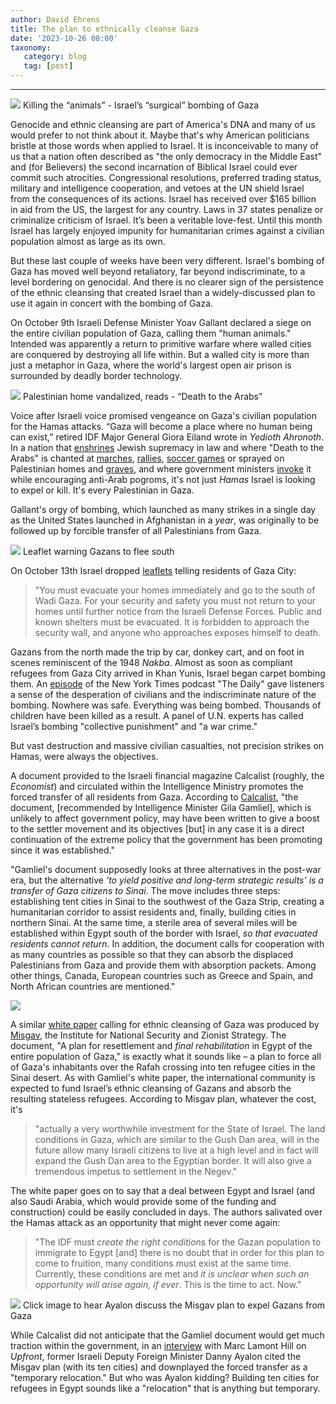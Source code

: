 ```yaml
---
author: David Ehrens
title: The plan to ethnically cleanse Gaza
date: '2023-10-26 08:00'
taxonomy:
   category: blog
   tag: [post]
---
```

---
 
![](destruction.png)
Killing the “animals” - Israel’s “surgical” bombing of Gaza

Genocide and ethnic cleansing are part of America's DNA and many of us would prefer to not think about it. Maybe that's why American politicians bristle at those words when applied to Israel. It is inconceivable to many of us that a nation often described as "the only democracy in the Middle East" and (for Believers) the second incarnation of Biblical Israel could ever commit such atrocities. Congressional resolutions, preferred trading status, military and intelligence cooperation, and vetoes at the UN shield Israel from the consequences of its actions. Israel has received over $165 billion in aid from the US, the largest for any country. Laws in 37 states penalize or criminalize criticism of Israel. It’s been a veritable love-fest. Until this month Israel has largely enjoyed impunity for humanitarian crimes against a civilian population almost as large as its own.

But these last couple of weeks have been very different. Israel's bombing of Gaza has moved well beyond retaliatory, far beyond indiscriminate, to a level bordering on genocidal. And there is no clearer sign of the persistence of the ethnic cleansing that created Israel than a widely-discussed plan to use it again in concert with the bombing of Gaza.

On October 9th Israeli Defense Minister Yoav Gallant declared a siege on the entire civilian population of Gaza, calling them "human animals." Intended was apparently a return to primitive warfare where walled cities are conquered by destroying all life within. But a walled city is more than just a metaphor in Gaza, where the world's largest open air prison is surrounded by deadly border technology.

![](death-english.jpg)
Palestinian home vandalized, reads - “Death to the Arabs”

Voice after Israeli voice promised vengeance on Gaza's civilian population for the Hamas attacks. “Gaza will become a place where no human being can exist,” retired IDF Major General Giora Eiland wrote in *Yedioth Ahronoth*. In a nation that [enshrines](https://english.alarabiya.net/perspective/analysis/2014/11/24/What-s-the-future-for-non-Jews-in-the-Jewish-state-) Jewish supremacy in law and where "Death to the Arabs" is chanted at [marches](https://www.politico.com/news/2022/05/29/israel-jerusalem-march-death-arabs-00035862), [rallies](https://www.insider.com/jewish-supremacists-chant-death-to-arabs-amid-clashes-in-jerusalem-2021-4), [soccer games](https://www.timesofisrael.com/liveblog_entry/beitar-jerusalem-fans-sing-death-to-arabs-on-train-en-route-to-soccer-game/) or sprayed on Palestinian homes and [graves](https://www.wikiwand.com/en/Death_to_Arabs), and where government ministers [invoke](https://www.haaretz.com/israel-news/2023-03-01/ty-article-opinion/.premium/death-to-the-arabs-backers-of-settler-violence-now-sit-in-heart-of-israels-government/00000186-9820-d172-a587-9d78def00000) it while encouraging anti-Arab pogroms, it's not just *Hamas* Israel is looking to expel or kill. It's every Palestinian in Gaza.

Gallant's orgy of bombing, which launched as many strikes in a single day as the United States launched in Afghanistan in a *year*, was originally to be followed up by forcible transfer of all Palestinians from Gaza.

![](arabic.jpg)
Leaflet warning Gazans to flee south

On October 13th Israel dropped [leaflets](https://www.calcalist.co.il/local_news/article/psmis6sds) telling residents of Gaza City:

> "You must evacuate your homes immediately and go to the south of Wadi Gaza. For your security and safety you must not return to your homes until further notice from the Israeli Defense Forces. Public and known shelters must be evacuated. It is forbidden to approach the security wall, and anyone who approaches exposes himself to death.

Gazans from the north made the trip by car, donkey cart, and on foot in scenes reminiscent of the 1948 *Nakba*. Almost as soon as compliant refugees from Gaza City arrived in Khan Yunis, Israel began carpet bombing them. An [episode](https://www.nytimes.com/2023/10/16/podcasts/the-daily/gaza-israel.html) of the New York Times podcast "The Daily" gave listeners a sense of the desperation of civilians and the indiscriminate nature of the bombing. Nowhere was safe. Everything was being bombed. Thousands of children have been killed as a result. A panel of U.N. experts has called Israel’s bombing "collective punishment" and "a war crime."

But vast destruction and massive civilian casualties, not precision strikes on Hamas, were always the objectives.

A document provided to the Israeli financial magazine Calcalist (roughly, the *Economist*) and circulated within the Intelligence Ministry promotes the forced transfer of all residents from Gaza. According to [Calcalist](https://www.calcalist.co.il/local_news/article/rj2mplngp), "the document, [recommended by Intelligence Minister Gila Gamliel], which is unlikely to affect government policy, may have been written to give a boost to the settler movement and its objectives [but] in any case it is a direct continuation of the extreme policy that the government has been promoting since it was established."

"Gamliel's document supposedly looks at three alternatives in the post-war era, but the alternative *'to yield positive and long-term strategic results' is a transfer of Gaza citizens to Sinai*. The move includes three steps: establishing tent cities in Sinai to the southwest of the Gaza Strip, creating a humanitarian corridor to assist residents and, finally, building cities in northern Sinai. At the same time, a sterile area of several miles will be established within Egypt south of the border with Israel, *so that evacuated residents cannot return*. In addition, the document calls for cooperation with as many countries as possible so that they can absorb the displaced Palestinians from Gaza and provide them with absorption packets. Among other things, Canada, European countries such as Greece and Spain, and North African countries are mentioned."

![](misgav.png)

A similar [white paper](https://drive.google.com/file/d/1e8ytZWVQyt1XncFPeDT9n1RoD_mZJRUk/view) calling for ethnic cleansing of Gaza was produced by [Misgav](https://theintercept.com/2023/10/25/israel-hamas-opportunity/), the Institute for National Security and Zionist Strategy. The document, "A plan for resettlement and *final rehabilitation* in Egypt of the entire population of Gaza," is exactly what it sounds like – a plan to force all of Gaza's inhabitants over the Rafah crossing into ten refugee cities in the Sinai desert. As with Gamliel's white paper, the international community is expected to fund Israel’s ethnic cleansing of Gazans and absorb the resulting stateless refugees. According to Misgav plan, whatever the cost, it's

> "actually a very worthwhile investment for the State of Israel. The land conditions in Gaza, which are similar to the Gush Dan area, will in the future allow many Israeli citizens to live at a high level and in fact will expand the Gush Dan area to the Egyptian border. It will also give a tremendous impetus to settlement in the Negev."

The white paper goes on to say that a deal between Egypt and Israel (and also Saudi Arabia, which would provide some of the funding and construction) could be easily concluded in days. The authors salivated over the Hamas attack as an opportunity that might never come again:

> "The IDF must *create the right conditions* for the Gazan population to immigrate to Egypt [and] there is no doubt that in order for this plan to come to fruition, many conditions must exist at the same time. Currently, these conditions are met and *it is unclear when such an opportunity will arise again, if ever*. This is the time to act. Now."

<a href="https://www.youtube.com/watch?v=UgoUq69NZ30&t=920s"><img src="hill-ayalon.png"></a>
Click image to hear Ayalon discuss the Misgav plan to expel Gazans from Gaza

While Calcalist did not anticipate that the Gamliel document would get much traction within the government, in an [interview](https://www.youtube.com/watch?v=UgoUq69NZ30&t=713s) with Marc Lamont Hill on *Upfront*, former Israeli Deputy Foreign Minister Danny Ayalon cited the Misgav plan (with its ten cities) and downplayed the forced transfer as a "temporary relocation." But who was Ayalon kidding? Building ten cities for refugees in Egypt sounds like a "relocation" that is anything but temporary.

